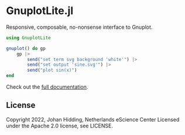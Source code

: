 # GnuplotLite.jl
Responsive, composable, no-nonsense interface to Gnuplot.

```julia
using GnuplotLite

gnuplot() do gp
    gp |>
        send("set term svg background 'white'") |>
        send("set output 'sine.svg'") |>
        send("plot sin(x)")
end
```

Check out the [full documentation](https://jhidding.github.io/GnuplotLite.jl).

## License
Copyright 2022, Johan Hidding, Netherlands eScience Center
Licensed under the Apache 2.0 license, see LICENSE.

